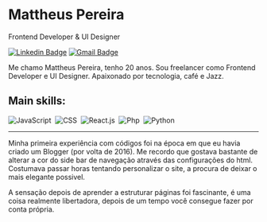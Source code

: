 # Mattheus Pereira

Frontend Developer & UI Designer

[![Linkedin Badge](https://img.shields.io/badge/-Mattheus%20Pereira-96ff00?style=flat-square&logo=Linkedin&logoColor=black&link=https://www.linkedin.com/in/mattheuspereira/)](//www.linkedin.com/in/mattheuspereira/) 
[![Gmail Badge](https://img.shields.io/badge/-mattheusp382@gmail.com-96ff00?style=flat-square&logo=Gmail&logoColor=black&link=mailto:mattheusp382@gmail.com)](mailto:mattheusp382@gmail.com)

Me chamo Mattheus Pereira, tenho 20 anos. Sou freelancer como Frontend Developer e UI Designer. Apaixonado por tecnologia, café e Jazz.

 ## Main skills:
![JavaScript](https://img.shields.io/badge/-JavaScript-black?style=for-the-badge&logo=javascript&logoColor=96ff00)&nbsp;
![CSS](https://img.shields.io/badge/-CSS-black?style=for-the-badge&logo=CSS3&logoColor=96ff00)&nbsp;
![React.js](https://img.shields.io/badge/-React.js-black?style=for-the-badge&logo=react&logoColor=96ff00)&nbsp;
![Php](https://img.shields.io/badge/-php-black?style=for-the-badge&logo=php&logoColor=96ff00)&nbsp; 
![Python](https://img.shields.io/badge/-Python-black?style=for-the-badge&logo=python&logoColor=96ff00)&nbsp;


<hr>

Minha primeira experiência com códigos foi na época em que eu havia criado um Blogger (por volta de 2016). Me recordo que gostava bastante de alterar a cor do side bar de navegação através das configurações do html. Costumava passar horas tentando personalizar o site, a procura de deixar o mais elegante possivel.
<br>
<p align="left">
  A sensação depois de aprender a estruturar páginas foi fascinante, é uma coisa realmente libertadora, depois de um tempo você consegue fazer por conta própria.
</p>
